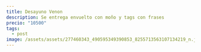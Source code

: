 ```yaml
---
title: Desayuno Venon
description: Se entrega envuelto con moño y tags con frases
precio: "10500"
tags:
  - post
image: /assets/assets/277460343_490595349390853_8255713563107134219_n.jpg
---
```


